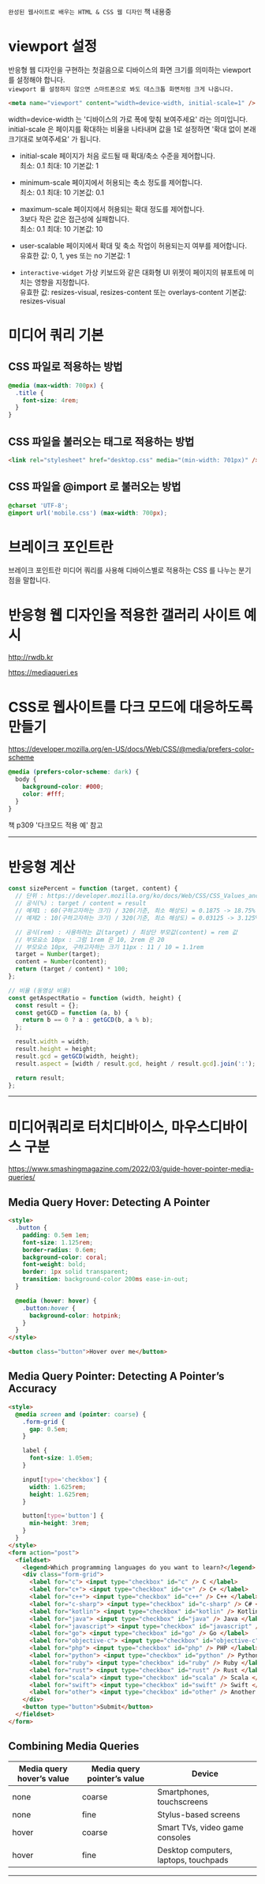 `완성된 웹사이트로 배우는 HTML & CSS 웹 디자인` 책 내용중

# viewport 설정

반응형 웹 디자인을 구현하는 첫걸음으로 디바이스의 화면 크기를 의미하는 viewport 를 설정해야 합니다.  
`viewport 를 설정하지 않으면 스마트폰으로 봐도 데스크톱 화면처럼 크게 나옵니다.`

```html
<meta name="viewport" content="width=device-width, initial-scale=1" />
```

width=device-width 는 '디바이스의 가로 폭에 맞춰 보여주세요' 라는 의미입니다.  
initial-scale 은 페이지를 확대하는 비율을 나타내며 값을 1로 설정하면 '확대 없이 본래 크기대로 보여주세요' 가 됩니다.

- initial-scale
  페이지가 처음 로드될 때 확대/축소 수준을 제어합니다.  
  최소: 0.1 최대: 10 기본값: 1

- minimum-scale
  페이지에서 허용되는 축소 정도를 제어합니다.  
  최소: 0.1 최대: 10 기본값: 0.1

- maximum-scale
  페이지에서 허용되는 확대 정도를 제어합니다.  
  3보다 작은 값은 접근성에 실패합니다.  
  최소: 0.1 최대: 10 기본값: 10

- user-scalable
  페이지에서 확대 및 축소 작업이 허용되는지 여부를 제어합니다.  
  유효한 값: 0, 1, yes 또는 no 기본값: 1

- `interactive-widget`
  가상 키보드와 같은 대화형 UI 위젯이 페이지의 뷰포트에 미치는 영향을 지정합니다.  
  유효한 값: resizes-visual, resizes-content 또는 overlays-content 기본값: resizes-visual

# 미디어 쿼리 기본

## CSS 파일로 적용하는 방법

```css
@media (max-width: 700px) {
  .title {
    font-size: 4rem;
  }
}
```

## CSS 파일을 불러오는 <link> 태그로 적용하는 방법

```html
<link rel="stylesheet" href="desktop.css" media="(min-width: 701px)" />
```

## CSS 파일을 @import 로 불러오는 방법

```css
@charset 'UTF-8';
@import url('mobile.css') (max-width: 700px);
```

# 브레이크 포인트란

브레이크 포인트란 미디어 쿼리를 사용해 디바이스별로 적용하는 CSS 를 나누는 분기점을 말합니다.

# 반응형 웹 디자인을 적용한 갤러리 사이트 예시

http://rwdb.kr

https://mediaqueri.es

# CSS로 웹사이트를 다크 모드에 대응하도록 만들기

https://developer.mozilla.org/en-US/docs/Web/CSS/@media/prefers-color-scheme

```css
@media (prefers-color-scheme: dark) {
  body {
    background-color: #000;
    color: #fff;
  }
}
```

책 p309 '다크모드 적용 예' 참고

---

# 반응형 계산

```javascript
const sizePercent = function (target, content) {
  // 단위 : https://developer.mozilla.org/ko/docs/Web/CSS/CSS_Values_and_Units
  // 공식(%) : target / content = result
  // 예제1 : 60(구하고자하는 크기) / 320(기준, 최소 해상도) = 0.1875 -> 18.75%
  // 예제2 : 10(구하고자하는 크기) / 320(기준, 최소 해상도) = 0.03125 -> 3.125%

  // 공식(rem) : 사용하려는 값(target) / 최상단 부모값(content) = rem 값
  // 부모요소 10px : 그럼 1rem 은 10, 2rem 은 20
  // 부모요소 10px, 구하고자하는 크기 11px : 11 / 10 = 1.1rem
  target = Number(target);
  content = Number(content);
  return (target / content) * 100;
};

// 비율 (동영상 비율)
const getAspectRatio = function (width, height) {
  const result = {};
  const getGCD = function (a, b) {
    return b == 0 ? a : getGCD(b, a % b);
  };

  result.width = width;
  result.height = height;
  result.gcd = getGCD(width, height);
  result.aspect = [width / result.gcd, height / result.gcd].join(':');

  return result;
};
```

---

# 미디어쿼리로 터치디바이스, 마우스디바이스 구분

https://www.smashingmagazine.com/2022/03/guide-hover-pointer-media-queries/

## Media Query Hover: Detecting A Pointer

```html
<style>
  .button {
    padding: 0.5em 1em;
    font-size: 1.125rem;
    border-radius: 0.6em;
    background-color: coral;
    font-weight: bold;
    border: 1px solid transparent;
    transition: background-color 200ms ease-in-out;
  }

  @media (hover: hover) {
    .button:hover {
      background-color: hotpink;
    }
  }
</style>

<button class="button">Hover over me</button>
```

## Media Query Pointer: Detecting A Pointer’s Accuracy

```html
<style>
  @media screen and (pointer: coarse) {
    .form-grid {
      gap: 0.5em;
    }

    label {
      font-size: 1.05em;
    }

    input[type='checkbox'] {
      width: 1.625rem;
      height: 1.625rem;
    }

    button[type='button'] {
      min-height: 3rem;
    }
  }
</style>
<form action="post">
  <fieldset>
    <legend>Which programming languages do you want to learn?</legend>
    <div class="form-grid">
      <label for="c"> <input type="checkbox" id="c" /> C </label>
      <label for="c+"> <input type="checkbox" id="c+" /> C+ </label>
      <label for="c++"> <input type="checkbox" id="c++" /> C++ </label>
      <label for="c-sharp"> <input type="checkbox" id="c-sharp" /> C# </label>
      <label for="kotlin"> <input type="checkbox" id="kotlin" /> Kotlin </label>
      <label for="java"> <input type="checkbox" id="java" /> Java </label>
      <label for="javascript"> <input type="checkbox" id="javascript" /> JavaScript </label>
      <label for="go"> <input type="checkbox" id="go" /> Go </label>
      <label for="objective-c"> <input type="checkbox" id="objective-c" /> Objective-C </label>
      <label for="php"> <input type="checkbox" id="php" /> PHP </label>
      <label for="python"> <input type="checkbox" id="python" /> Python </label>
      <label for="ruby"> <input type="checkbox" id="ruby" /> Ruby </label>
      <label for="rust"> <input type="checkbox" id="rust" /> Rust </label>
      <label for="scala"> <input type="checkbox" id="scala" /> Scala </label>
      <label for="swift"> <input type="checkbox" id="swift" /> Swift </label>
      <label for="other"> <input type="checkbox" id="other" /> Another </label>
    </div>
    <button type="button">Submit</button>
  </fieldset>
</form>
```

## Combining Media Queries

| Media query hover’s value | Media query pointer’s value | Device                                |
| ------------------------- | --------------------------- | ------------------------------------- |
| none                      | coarse                      | Smartphones, touchscreens             |
| none                      | fine                        | Stylus-based screens                  |
| hover                     | coarse                      | Smart TVs, video game consoles        |
| hover                     | fine                        | Desktop computers, laptops, touchpads |

---
